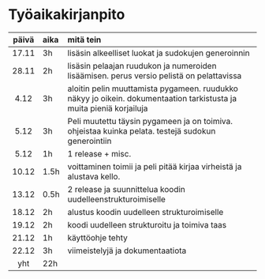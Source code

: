 # Työaikakirjanpito

| päivä | aika | mitä tein  |
| :----:|:-----| :-----|
| 17.11 | 3h   | lisäsin alkeelliset luokat ja sudokujen generoinnin |
| 28.11 | 2h   | lisäsin pelaajan ruudukon ja numeroiden lisäämisen. perus versio pelistä on pelattavissa |
| 4.12  | 3h   | aloitin pelin muuttamista pygameen. ruudukko näkyy jo oikein. dokumentaation tarkistusta ja muita pieniä korjailuja |
| 5.12  | 3h   | Peli muutettu täysin pygameen ja on toimiva. ohjeistaa kuinka pelata. testejä sudokun generointiin |
| 5.12  | 1h   | 1 release + misc. |
| 10.12 | 1.5h | voittaminen toimii ja peli pitää kirjaa virheistä ja alustava kello. |
| 13.12 | 0.5h | 2 release ja suunnittelua koodin uudelleenstrukturoimiselle|
| 18.12 | 2h   | alustus koodin uudelleen strukturoimiselle |
| 19.12 | 2h   | koodi uudelleen strukturoitu ja toimiva taas |
| 21.12 | 1h   | käyttöohje tehty |
| 22.12 | 3h   | viimeistelyjä ja dokumentaatiota |
| yht   | 22h  |  |
